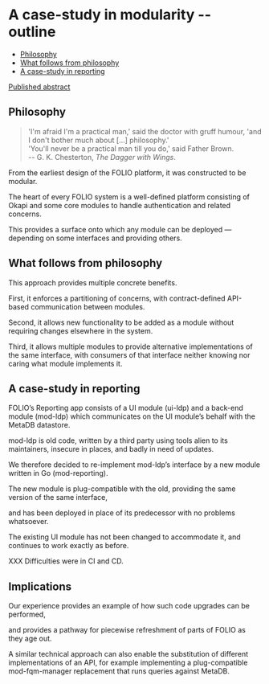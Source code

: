 # A case-study in modularity -- outline

<!-- md2toc -l 2 modularity-outline.md -->
* [Philosophy](#philosophy)
* [What follows from philosophy](#what-follows-from-philosophy)
* [A case-study in reporting](#a-case-study-in-reporting)


[Published abstract](https://wolfcon2024.sched.com/event/1eesf/a-case-study-in-folio-modularity-replacing-mod-ldp-with-mod-reporting)


## Philosophy

> 'I'm afraid I'm a practical man,' said the doctor with gruff humour, 'and I don't bother much about [...] philosophy.'\
> 'You'll never be a practical man till you do,' said Father Brown.\
> -- G. K. Chesterton, _The Dagger with Wings_.

From the earliest design of the FOLIO platform, it was constructed to be modular.

The heart of every FOLIO system is a well-defined platform consisting of Okapi and some core modules to handle authentication and related concerns.

This provides a surface onto which any module can be deployed — depending on some interfaces and providing others.


## What follows from philosophy

This approach provides multiple concrete benefits.

First, it enforces a partitioning of concerns, with contract-defined API-based communication between modules.

Second, it allows new functionality to be added as a module without requiring changes elsewhere in the system.

Third, it allows multiple modules to provide alternative implementations of the same interface, with consumers of that interface neither knowing nor caring what module implements it.


## A case-study in reporting

FOLIO’s Reporting app consists of a UI module (ui-ldp) and a back-end module (mod-ldp) which communicates on the UI module’s behalf with the MetaDB datastore.

mod-ldp is old code, written by a third party using tools alien to its maintainers, insecure in places, and badly in need of updates.

We therefore decided to re-implement mod-ldp’s interface by a new module written in Go (mod-reporting).

The new module is plug-compatible with the old, providing the same version of the same interface,

and has been deployed in place of its predecessor with no problems whatsoever.

The existing UI module has not been changed to accommodate it, and continues to work exactly as before.

XXX Difficulties were in CI and CD.


## Implications

Our experience provides an example of how such code upgrades can be performed,

and provides a pathway for piecewise refreshment of parts of FOLIO as they age out.

A similar technical approach can also enable the substitution of different implementations of an API, for example implementing a plug-compatible mod-fqm-manager replacement that runs queries against MetaDB.


